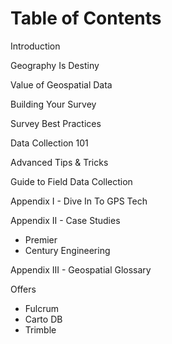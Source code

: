 # Table of Contents

Introduction

Geography Is Destiny

Value of Geospatial Data

Building Your Survey

Survey Best Practices

Data Collection 101

Advanced Tips & Tricks

Guide to Field Data Collection

Appendix I - Dive In To GPS Tech

Appendix II - Case Studies
 - Premier
 - Century Engineering

Appendix III - Geospatial Glossary

Offers
 - Fulcrum
 - Carto DB
 - Trimble

